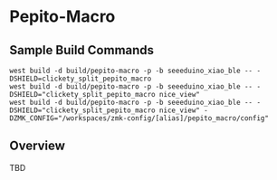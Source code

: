 # Pepito-Macro

## Sample Build Commands

```
west build -d build/pepito-macro -p -b seeeduino_xiao_ble -- -DSHIELD=clickety_split_pepito_macro
west build -d build/pepito-macro -p -b seeeduino_xiao_ble -- -DSHIELD="clickety_split_pepito_macro nice_view"
west build -d build/pepito-macro -p -b seeeduino_xiao_ble -- -DSHIELD="clickety_split_pepito_macro nice_view" -DZMK_CONFIG="/workspaces/zmk-config/[alias]/pepito_macro/config"
```

## Overview

TBD
